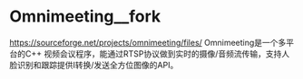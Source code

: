 # Omnimeeting__fork
https://sourceforge.net/projects/omnimeeting/files/      Omnimeeting是一个多平台的C++ 视频会议程序，能通过RTSP协议做到实时的摄像/音频流传输，支持人脸识别和跟踪提供I转换/发送全方位图像的API。
